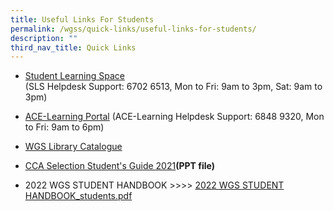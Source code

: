 ```yaml
---
title: Useful Links For Students
permalink: /wgss/quick-links/useful-links-for-students/
description: ""
third_nav_title: Quick Links
---
```

*   [Student Learning Space](https://vle.learning.moe.edu.sg/login)  
    (SLS Helpdesk Support: 6702 6513, Mon to Fri: 9am to 3pm, Sat: 9am to 3pm)  
      
    
*   [ACE-Learning Portal](https://www.ace-learning.com/) (ACE-Learning Helpdesk Support: 6848 9320, Mon to Fri: 9am to 6pm)  
      
    
*   [WGS Library Catalogue](https://schoolibrary.spydus.com.sg/woodgrovesec/cgi-bin/spydus.exe/MSGTRN/WPAC/HOME)  
      
    
*   [CCA Selection Student's Guide 2021](https://woodgrovesec.moe.edu.sg/qql/slot/u609/CCA/CCA%20Selection%20Students%20Guide%202021.pptx)**(PPT file)**

  

*   2022 WGS STUDENT HANDBOOK >>>> [2022 WGS STUDENT HANDBOOK\_students.pdf](/files/2022%20WGS%20STUDENT%20HANDBOOK_students.pdf)